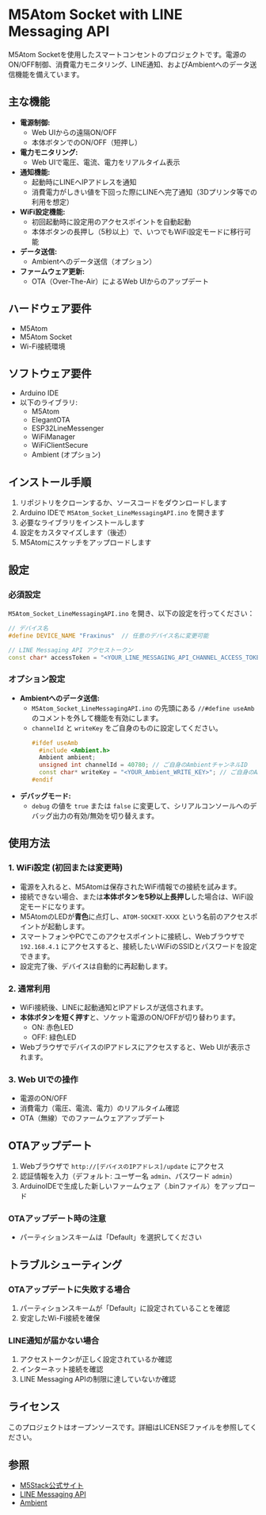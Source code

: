 # M5Atom Socket with LINE Messaging API
M5Atom Socketを使用したスマートコンセントのプロジェクトです。電源のON/OFF制御、消費電力モニタリング、LINE通知、およびAmbientへのデータ送信機能を備えています。

## 主な機能

- **電源制御:**
  - Web UIからの遠隔ON/OFF
  - 本体ボタンでのON/OFF（短押し）
- **電力モニタリング:**
  - Web UIで電圧、電流、電力をリアルタイム表示
- **通知機能:**
  - 起動時にLINEへIPアドレスを通知
  - 消費電力がしきい値を下回った際にLINEへ完了通知（3Dプリンタ等での利用を想定）
- **WiFi設定機能:**
  - 初回起動時に設定用のアクセスポイントを自動起動
  - 本体ボタンの長押し（5秒以上）で、いつでもWiFi設定モードに移行可能
- **データ送信:**
  - Ambientへのデータ送信（オプション）
- **ファームウェア更新:**
  - OTA（Over-The-Air）によるWeb UIからのアップデート

## ハードウェア要件

- M5Atom
- M5Atom Socket
- Wi-Fi接続環境

## ソフトウェア要件

- Arduino IDE
- 以下のライブラリ:
  - M5Atom
  - ElegantOTA
  - ESP32LineMessenger
  - WiFiManager
  - WiFiClientSecure
  - Ambient (オプション)

## インストール手順

1. リポジトリをクローンするか、ソースコードをダウンロードします
2. Arduino IDEで `M5Atom_Socket_LineMessagingAPI.ino` を開きます
3. 必要なライブラリをインストールします
4. 設定をカスタマイズします（後述）
5. M5Atomにスケッチをアップロードします

## 設定

### 必須設定

`M5Atom_Socket_LineMessagingAPI.ino` を開き、以下の設定を行ってください：

```cpp
// デバイス名
#define DEVICE_NAME "Fraxinus"  // 任意のデバイス名に変更可能

// LINE Messaging API アクセストークン
const char* accessToken = "<YOUR_LINE_MESSAGING_API_CHANNEL_ACCESS_TOKEN>";  // 実際のトークンに置き換え
```

### オプション設定

- **Ambientへのデータ送信:**
  - `M5Atom_Socket_LineMessagingAPI.ino` の先頭にある `//#define useAmb` のコメントを外して機能を有効にします。
  - `channelId` と `writeKey` をご自身のものに設定してください。
    ```cpp
    #ifdef useAmb
      #include <Ambient.h>
      Ambient ambient;
      unsigned int channelId = 40780; // ご自身のAmbientチャンネルID
      const char* writeKey = "<YOUR_Ambient_WRITE_KEY>"; // ご自身のAmbientライトキー
    #endif
    ```
- **デバッグモード:**
  - `debug` の値を `true` または `false` に変更して、シリアルコンソールへのデバッグ出力の有効/無効を切り替えます。

## 使用方法

### 1. WiFi設定 (初回または変更時)
- 電源を入れると、M5Atomは保存されたWiFi情報での接続を試みます。
- 接続できない場合、または**本体ボタンを5秒以上長押し**した場合は、WiFi設定モードになります。
- M5AtomのLEDが**青色**に点灯し、`ATOM-SOCKET-XXXX` という名前のアクセスポイントが起動します。
- スマートフォンやPCでこのアクセスポイントに接続し、Webブラウザで `192.168.4.1` にアクセスすると、接続したいWiFiのSSIDとパスワードを設定できます。
- 設定完了後、デバイスは自動的に再起動します。

### 2. 通常利用
- WiFi接続後、LINEに起動通知とIPアドレスが送信されます。
- **本体ボタンを短く押す**と、ソケット電源のON/OFFが切り替わります。
  - ON: 赤色LED
  - OFF: 緑色LED
- WebブラウザでデバイスのIPアドレスにアクセスすると、Web UIが表示されます。

### 3. Web UIでの操作
- 電源のON/OFF
- 消費電力（電圧、電流、電力）のリアルタイム確認
- OTA（無線）でのファームウェアアップデート

## OTAアップデート

1. Webブラウザで `http://[デバイスのIPアドレス]/update` にアクセス
2. 認証情報を入力（デフォルト: ユーザー名 `admin`、パスワード `admin`）
3. ArduinoIDEで生成した新しいファームウェア（.binファイル）をアップロード

### OTAアップデート時の注意

- パーティションスキームは「Default」を選択してください

## トラブルシューティング

### OTAアップデートに失敗する場合
1. パーティションスキームが「Default」に設定されていることを確認
2. 安定したWi-Fi接続を確保

### LINE通知が届かない場合
1. アクセストークンが正しく設定されているか確認
2. インターネット接続を確認
3. LINE Messaging APIの制限に達していないか確認

## ライセンス

このプロジェクトはオープンソースです。詳細はLICENSEファイルを参照してください。

## 参照

- [M5Stack公式サイト](https://m5stack.com/)
- [LINE Messaging API](https://developers.line.biz/ja/services/messaging-api/)
- [Ambient](https://ambidata.io/)

